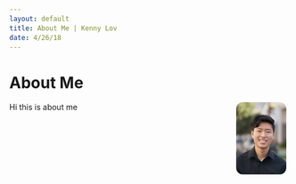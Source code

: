 ```yaml
---
layout: default
title: About Me | Kenny Lov
date: 4/26/18
---
```


# About Me
<p>
<img style="float: right; width:90px;height:130px; border-radius: 12px; margin: auto 7px" src="linkedin pic.jpg">
</p>
<p> Hi this is about me </p>
